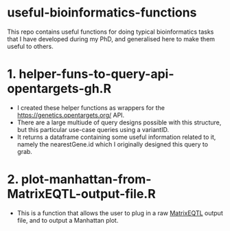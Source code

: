 # useful-bioinformatics-functions
This repo contains useful functions for doing typical bioinformatics tasks that I have developed during my PhD, and generalised here to make them useful to others. 

# 1. helper-funs-to-query-api-opentargets-gh.R
  * I created these helper functions as wrappers for the https://genetics.opentargets.org/ API. 
  * There are a large multiude of query designs possible with this structure, but this particular use-case queries using a variantID.
  * It returns a dataframe containing some useful information related to it, namely the nearestGene.id which I originally designed this query to grab. 
  
# 2. plot-manhattan-from-MatrixEQTL-output-file.R  
  * This is a function that allows the user to plug in a raw [MatrixEQTL](http://www.bios.unc.edu/research/genomic_software/Matrix_eQTL/) output file, and to output a Manhattan plot.
